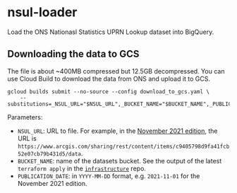# nsul-loader

Load the ONS Nationasl Statistics UPRN Lookup dataset into BigQuery.

## Downloading the data to GCS

The file is about ~400MB compressed but 12.5GB decompressed.
You can use Cloud Build to download the data from ONS and upload it to GCS.

```
gcloud builds submit --no-source --config download_to_gcs.yaml \
    --substitutions=_NSUL_URL="$NSUL_URL",_BUCKET_NAME="$BUCKET_NAME",_PUBLICATION_DATE="$PUBLICATION_DATE"
```

Parameters:

* `NSUL_URL`: URL to file. For example, in the [November 2021 edition](https://geoportal.statistics.gov.uk/datasets/national-statistics-uprn-lookup-november-2021/about), the URL is `https://www.arcgis.com/sharing/rest/content/items/c9405798d9fa41fcb52e07cb79b431d5/data`.
* `BUCKET_NAME`: name of the datasets bucket. See the output of the latest `terraform apply` in the [`infrastructure`](https://github.com/centrefornetzero/infrastructure) repo.
* `PUBLICATION_DATE`: in `YYYY-MM-DD` format, e.g. `2021-11-01` for the November 2021 edition.
